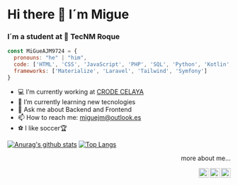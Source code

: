# Hi there 👋 I´m Migue
### I´m a student at 🐐 TecNM Roque 

```javascript
const MiGueAJM9724 = {
  pronouns: "he" | "him",
  code: ['HTML', 'CSS', 'JavaScript', 'PHP', 'SQL', 'Python', 'Kotlin', 'Swift'],
  frameworks: ['Materialize', 'Laravel', 'Tailwind', 'Symfony']
}
```
- 💻 I’m currently working at <a href="https://www.crodecelaya.tecnm.mx/">CRODE CELAYA </a>
- 🌱 I’m currently learning new tecnologies
- 💬 Ask me about Backend and Frontend
- 📫 How to reach me: miguejm@outlook.es
- ⚽️ I like soccer🏆 

[![Anurag's github stats](https://github-readme-stats.vercel.app/api?username=MigueAJM&show_icons=true&theme=dark)](https://github.com/anuraghazra/github-readme-stats) 
[![Top Langs](https://github-readme-stats.vercel.app/api/top-langs/?username=MigueAJM&layout=compact&show_icons=true&theme=dark)](https://github.com/anuraghazra/github-readme-stats)
<div>
  <p align="right">more about me...</p>
  <a href="https://twitter.com/miguejm9724">
    <img align="right" alt="MiGueAJM9724 | Twitter<" width="22px" src="https://cdn.jsdelivr.net/npm/simple-icons@v3/icons/twitter.svg" />
  </a>
  <a href="https://www.instagram.com/migueajm9724.js">
    <img align="right" alt="Instagram | MiGueAJM9724.js" width="22px" src="https://cdn.jsdelivr.net/npm/simple-icons@v3/icons/instagram.svg" />
  </a>
  <a href="https://www.linkedin.com/in/miguel-angel-jimenez-melendez-4226351ba/">
    <img align="right" alt="Linkedin | MiGueAJM" width="22px" src="https://cdn.jsdelivr.net/npm/simple-icons@3.13.0/icons/linkedin.svg" />
  </a>
</div>

